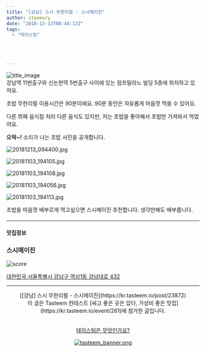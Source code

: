 ```yaml
---
title: "[강남] 스시 무한리필 - 스시메이진"
author: steemory
date: "2018-12-13T08:48:12Z"
tags:
  - "테이스팀"
  
  
  
  
---
```

![title_image](https://static.tasteem.io/uploads/3843/post/23872/content_02a0a8db-10b8-437a-ac58-437c65aee9d8.jpeg)
<br/>
강남역 11번출구와 신논현역 5번출구 사이에 있는 점프밀라노 빌딩 5층에 위치하고 있어요.

초밥 무한리필 이용시간은 90분이에요. 90분 동안은 자유롭게 마음껏 먹을 수 있어요.

다른 뷔페 음식점 처러 다른 음식도 있지만, 저는 초밥을 좋아해서 초밥만 가져와서 먹었어요.

**으악~!** 소리가 나는 초밥 사진을 공개합니다.

![20181213_094400.jpg](https://static.tasteem.io/uploads/image/image/116274/de0dc686-b3eb-4a2c-b3c6-bdfbdc90157e.jpeg)

![20181103_194105.jpg](https://static.tasteem.io/uploads/image/image/116277/de0dc686-b3eb-4a2c-b3c6-bdfbdc90157e.jpeg)

![20181103_194108.jpg](https://static.tasteem.io/uploads/image/image/116276/de0dc686-b3eb-4a2c-b3c6-bdfbdc90157e.jpeg)

![20181103_194056.jpg](https://static.tasteem.io/uploads/image/image/116275/de0dc686-b3eb-4a2c-b3c6-bdfbdc90157e.jpeg)

![20181103_194113.jpg](https://static.tasteem.io/uploads/image/image/116278/de0dc686-b3eb-4a2c-b3c6-bdfbdc90157e.jpeg)

초밥을 마음껏 배부르게 먹고싶으면 스시메이진 추천합니다. 생각만해도 배부릅니다.



####

---------------------
#### 맛집정보
### 스시메이진
![score](https://static.tasteem.io/images/steem/1Crowns.png)

[대한민국 서울특별시 강남구 역삼1동 강남대로 432](https://kr.tasteem.io/post/23872#map)

-----------------------------------------
<center>[[강남] 스시 무한리필 - 스시메이진](https://kr.tasteem.io/post/23872)
<br/>이 글은 Tasteem 컨테스트
 [싸고 좋은 곳은 있다, 가성비 좋은 맛집](https://kr.tasteem.io/event/261)에 참가한 글입니다.

<br/>[테이스팀은 무엇인가요?](https://kr.tasteem.io/about)

[![tasteem_banner.png](https://static.tasteem.io/images/tasteem_banner_v3.png)](https://kr.tasteem.io)</center>